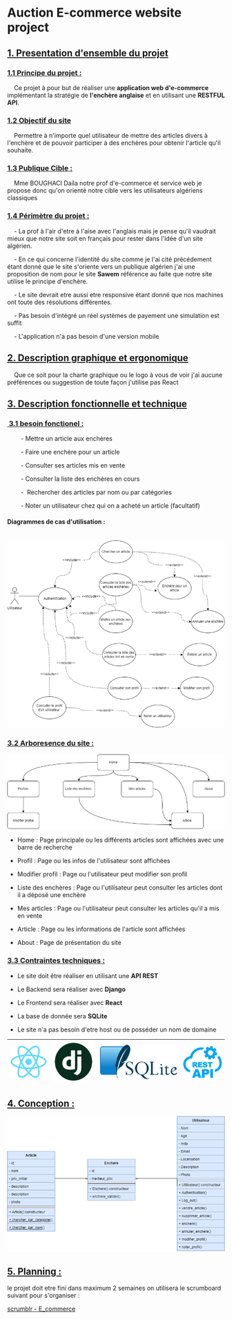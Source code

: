 # Auction E-commerce website project

## <u>1. Presentation d'ensemble du projet</u>

### <u>1.1 Principe du projet :</u>

    Ce projet à pour but de réaliser une **application web d'e-commerce** implémentant la stratégie de **l'enchère anglaise** et en utilisant une **RESTFUL API**. 

### <u>1.2 Objectif du site </u>

    Permettre à n'importe quel utilisateur de mettre des articles divers à l'enchère et de pouvoir participer à des enchères pour obtenir l'article qu'il souhaite.

### <u>1.3 Publique Cible :</u>

    Mme BOUGHACI Daila notre prof d'e-commerce et service web je propose donc qu'on orienté notre cible vers les utilisateurs algériens classiques

### <u>1.4 Périmètre du projet :</u>

    -  La prof à l'air d'etre à l'aise avec l'anglais mais je pense qu'il vaudrait mieux que notre site soit en français pour rester dans l'idée d'un site algérien. 

    -  En ce qui concerne l'identité du site comme je l'ai cité précédement étant donné que le site s'oriente vers un publique algérien j'ai une proposition de nom pour le site **Sawem** référence au faite que notre site utilise le principe d'enchère.

    -  Le site devrait etre aussi etre responsive étant donné que nos machines ont toute des résolutions différentes.

    -  Pas besoin d'intégré un réel systèmes de payement une simulation est suffit 

    -  L'application n'a pas besoin d'une version mobile

## <u>2. Description graphique et ergonomique</u>

    Que ce soit pour la charte graphique ou le logo à vous de voir j'ai aucune préférences ou suggestion de toute façon j'utilise pas React

## <u>3. Description fonctionnelle et technique</u>

### <u> 3.1 besoin fonctionel :</u>

        -  Mettre un article aux enchères

        -  Faire une enchère pour un article 

        -  Consulter ses articles mis en vente

        -  Consulter la liste des enchères  en cours

        -  Rechercher des articles par nom ou par catégories

        -  Noter un utilisateur chez qui on a acheté un article (facultatif)

#### Diagrammes de cas d'utilisation :

            ![usecase.png](Conception\use_case.png?raw=true)

### <u>3.2 Arboresence du site :</u>

![arborescence.png](Conception/arborescence.png?raw=true)

- Home : Page principale ou les différents articles sont affichées avec une barre de recherche 

- Profil : Page ou les infos de l'utilisateur sont affichées

- Modifier profil : Page ou l'utilisateur peut modifier son profil

- Liste des enchères : Page ou l'utilisateur peut consulter les articles dont il a déposé une enchère 

- Mes articles : Page ou l'utilisateur peut consulter les articles qu'il a mis en vente

- Article : Page ou les informations de l'article sont affichées

- About : Page de présentation du site 

### <u>3.3 Contraintes techniques :</u>

- Le site doit être réaliser en utilisant une **API REST**

- Le Backend sera réaliser avec **Django**

- Le Frontend sera réaliser avec **React**

- La base de donnée sera **SQLite**

- Le site n'a pas besoin d'etre host ou de posséder un nom de domaine

| <img src="Conception/react.png?raw=true" title="" alt="" width="485"> | ![](Conception/django.png?raw=true) | ![](Conception/sqlite.png?raw=true) | ![](Conception/rest-api.png?raw=true) |
| -------------------------------------------------------------------- | -------------------------- | -------------------------- | ---------------------------- |

## 

## <u>4. Conception :</u>

![](Conception/Class.png?raw=true)

## <u>5. Planning :</u>

le projet doit etre fini dans maximum 2 semaines on utilisera le scrumboard suivant pour s'organiser :

[scrumblr - E_commerce](http://scrumblr.ca/E_commerce)
